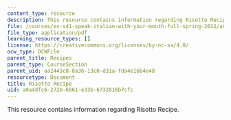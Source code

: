 ```yaml
---
content_type: resource
description: This resource contains information regarding Risotto Recipe.
file: /courses/es-s41-speak-italian-with-your-mouth-full-spring-2012/a0a4dfc6272b6b61e33b6732816b7cfc_MITES_S41S12_recipe_2.pdf
file_type: application/pdf
learning_resource_types: []
license: https://creativecommons.org/licenses/by-nc-sa/4.0/
ocw_type: OCWFile
parent_title: Recipes
parent_type: CourseSection
parent_uid: aa2443c8-8a36-13c0-d31a-fda4e1664e48
resourcetype: Document
title: Risotto Recipe
uid: a0a4dfc6-272b-6b61-e33b-6732816b7cfc
---
```

This resource contains information regarding Risotto Recipe.
